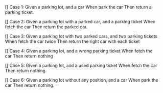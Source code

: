 [] Case 1: 
Given a parking lot, and a car 
When park the car
Then return a parking ticket.

[] Case 2: 
Given a parking lot with a parked car, and a parking ticket
When fetch the car
Then return the parked car.

[] Case 3: 
Given a parking lot with two parked cars, and two parking tickets
When fetch the car twice
Then return the right car with each ticket

[] Case 4: 
Given a parking lot, and a wrong parking ticket
When fetch the car
Then return nothing

[] Case 5: 
Given a parking lot, and a used parking ticket
When fetch the car
Then return nothing.

[] Case 6: 
Given a parking lot without any position, and a car
When park the car
Then return nothing. 